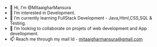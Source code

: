 - 👋 Hi, I’m @MitaaigharMansura
- 👀 I’m interested in Development.
- 🌱 I’m currently learning FullStack Development - Java,Html,CSS,SQL & Testing.
- 💞️ I’m looking to collaborate on projets of web development and App devellopment.
- 📫 Reach me through my mail Id - mitaaigharmansura@gmail.com

<!---
MitaaigharMansura/MitaaigharMansura is a ✨ special ✨ repository because its `README.md` (this file) appears on your GitHub profile.
You can click the Preview link to take a look at your changes.
--->
